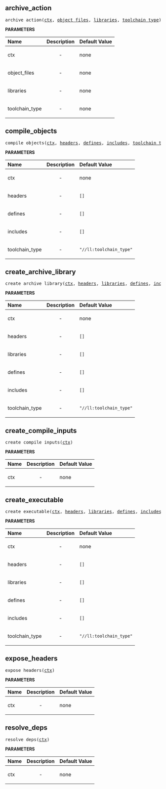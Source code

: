<!-- Generated with Stardoc: http://skydoc.bazel.build -->



<a id="#archive_action"></a>

## archive_action

<pre>
archive_action(<a href="#archive_action-ctx">ctx</a>, <a href="#archive_action-object_files">object_files</a>, <a href="#archive_action-libraries">libraries</a>, <a href="#archive_action-toolchain_type">toolchain_type</a>)
</pre>



**PARAMETERS**


| Name  | Description | Default Value |
| :------------- | :------------- | :------------- |
| <a id="archive_action-ctx"></a>ctx |  <p align="center"> - </p>   |  none |
| <a id="archive_action-object_files"></a>object_files |  <p align="center"> - </p>   |  none |
| <a id="archive_action-libraries"></a>libraries |  <p align="center"> - </p>   |  none |
| <a id="archive_action-toolchain_type"></a>toolchain_type |  <p align="center"> - </p>   |  none |


<a id="#compile_objects"></a>

## compile_objects

<pre>
compile_objects(<a href="#compile_objects-ctx">ctx</a>, <a href="#compile_objects-headers">headers</a>, <a href="#compile_objects-defines">defines</a>, <a href="#compile_objects-includes">includes</a>, <a href="#compile_objects-toolchain_type">toolchain_type</a>)
</pre>



**PARAMETERS**


| Name  | Description | Default Value |
| :------------- | :------------- | :------------- |
| <a id="compile_objects-ctx"></a>ctx |  <p align="center"> - </p>   |  none |
| <a id="compile_objects-headers"></a>headers |  <p align="center"> - </p>   |  <code>[]</code> |
| <a id="compile_objects-defines"></a>defines |  <p align="center"> - </p>   |  <code>[]</code> |
| <a id="compile_objects-includes"></a>includes |  <p align="center"> - </p>   |  <code>[]</code> |
| <a id="compile_objects-toolchain_type"></a>toolchain_type |  <p align="center"> - </p>   |  <code>"//ll:toolchain_type"</code> |


<a id="#create_archive_library"></a>

## create_archive_library

<pre>
create_archive_library(<a href="#create_archive_library-ctx">ctx</a>, <a href="#create_archive_library-headers">headers</a>, <a href="#create_archive_library-libraries">libraries</a>, <a href="#create_archive_library-defines">defines</a>, <a href="#create_archive_library-includes">includes</a>, <a href="#create_archive_library-toolchain_type">toolchain_type</a>)
</pre>



**PARAMETERS**


| Name  | Description | Default Value |
| :------------- | :------------- | :------------- |
| <a id="create_archive_library-ctx"></a>ctx |  <p align="center"> - </p>   |  none |
| <a id="create_archive_library-headers"></a>headers |  <p align="center"> - </p>   |  <code>[]</code> |
| <a id="create_archive_library-libraries"></a>libraries |  <p align="center"> - </p>   |  <code>[]</code> |
| <a id="create_archive_library-defines"></a>defines |  <p align="center"> - </p>   |  <code>[]</code> |
| <a id="create_archive_library-includes"></a>includes |  <p align="center"> - </p>   |  <code>[]</code> |
| <a id="create_archive_library-toolchain_type"></a>toolchain_type |  <p align="center"> - </p>   |  <code>"//ll:toolchain_type"</code> |


<a id="#create_compile_inputs"></a>

## create_compile_inputs

<pre>
create_compile_inputs(<a href="#create_compile_inputs-ctx">ctx</a>)
</pre>



**PARAMETERS**


| Name  | Description | Default Value |
| :------------- | :------------- | :------------- |
| <a id="create_compile_inputs-ctx"></a>ctx |  <p align="center"> - </p>   |  none |


<a id="#create_executable"></a>

## create_executable

<pre>
create_executable(<a href="#create_executable-ctx">ctx</a>, <a href="#create_executable-headers">headers</a>, <a href="#create_executable-libraries">libraries</a>, <a href="#create_executable-defines">defines</a>, <a href="#create_executable-includes">includes</a>, <a href="#create_executable-toolchain_type">toolchain_type</a>)
</pre>



**PARAMETERS**


| Name  | Description | Default Value |
| :------------- | :------------- | :------------- |
| <a id="create_executable-ctx"></a>ctx |  <p align="center"> - </p>   |  none |
| <a id="create_executable-headers"></a>headers |  <p align="center"> - </p>   |  <code>[]</code> |
| <a id="create_executable-libraries"></a>libraries |  <p align="center"> - </p>   |  <code>[]</code> |
| <a id="create_executable-defines"></a>defines |  <p align="center"> - </p>   |  <code>[]</code> |
| <a id="create_executable-includes"></a>includes |  <p align="center"> - </p>   |  <code>[]</code> |
| <a id="create_executable-toolchain_type"></a>toolchain_type |  <p align="center"> - </p>   |  <code>"//ll:toolchain_type"</code> |


<a id="#expose_headers"></a>

## expose_headers

<pre>
expose_headers(<a href="#expose_headers-ctx">ctx</a>)
</pre>



**PARAMETERS**


| Name  | Description | Default Value |
| :------------- | :------------- | :------------- |
| <a id="expose_headers-ctx"></a>ctx |  <p align="center"> - </p>   |  none |


<a id="#resolve_deps"></a>

## resolve_deps

<pre>
resolve_deps(<a href="#resolve_deps-ctx">ctx</a>)
</pre>



**PARAMETERS**


| Name  | Description | Default Value |
| :------------- | :------------- | :------------- |
| <a id="resolve_deps-ctx"></a>ctx |  <p align="center"> - </p>   |  none |
